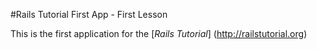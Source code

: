 #Rails Tutorial First App - First Lesson

This is the first application for the [*Rails Tutorial*] (http://railstutorial.org)